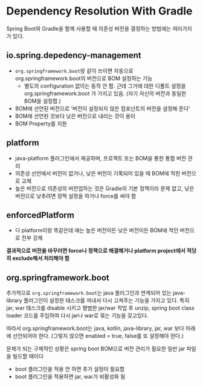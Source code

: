 # Dependency Resolution With Gradle
Spring Boot와 Gradle을 함께 사용할 때 의존성 버전을 결정하는 방법에는 여러가지가 있다.

## io.spring.depedency-management
- `org.springframework.boot`랑 같이 쓰이면 자동으로 org.springframework.boot의 버전으로 BOM 설정하는 기능
  - 별도의 configuration 없이는 동작 안 함. 근데 그거에 대한 디폴트 설정을 org.springframework.boot 가 가지고 있음. (자기 자신의 버전과 동일한 BOM을 설정함.)
- BOM에 선언된 버전으로 '버전이 설정되지 않은 컴포넌트의 버전을 설정해 준다'
- BOM에 선언된 것보다 낮은 버전으로 내리는 것이 용이
- BOM Property를 지원

## platform
- java-platform 플러그인에서 제공하며, 프로젝트 또는 BOM을 통한 통합 버전 관리
- 의존성 선언에서 버전이 없거나, 낮은 버전이 기록되어 있을 때 BOM에 적힌 버전으로 교체
- 높은 버전으로 의존성의 버전업하는 것은 Gradle의 기본 정책이라 문제 없고, 낮은 버전으로 낮추려면 정책 설정을 하거나 force를 써야 함

## enforcedPlatform 
- 다 platform이랑 똑같은데 얘는 높은 버전이든 낮은 버전이든 BOM에 적인 버전으로 전부 강제


**결과적으로 버전을 바꾸러면 force나 정책으로 해결해거나 platform project에서 적당히 exclude해서 처리해야 함**

## org.springframework.boot
추가적으로 `org.springframework.boot`는 java 플러그인과 연계되어 있는 java-library 플러그인이 설정한 태스크를 꺼내서 다시 고쳐주는 기능을 가지고 있다.
특히 jar, war 태스크를 disable 시키고 평범한 jar/war 작업 후 unzip, spring boot class loader 코드를 주입하여 다시 jar나 war로 묶는 기능을 갖고있다.

따라서 org.springframework.boot는 java, kotlin, java-library, jar, war 보다 아래에 선언되어야 한다. (그렇지 않으면 enabled = true, false를 또 설정해야 한다.)

문제가 되는 구체적인 상황은 spring boot BOM으로 버전 관리가 필요한 일반 jar 파일을 빌드할 때이다
- boot 플러그인을 적용 안 하면 추가 설정이 필요함
- boot 플러그인을 적용하면 jar, war가 비활성화 됨

